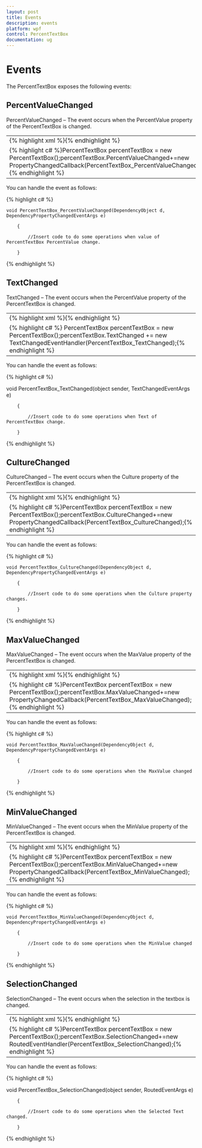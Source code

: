 ```yaml
---
layout: post
title: Events
description: events
platform: wpf
control: PercentTextBox 
documentation: ug
---
```


# Events

The PercentTextBox exposes the following events:

## PercentValueChanged

PercentValueChanged – The event occurs when the PercentValue property of the PercentTextBox is changed.

<table>
<tr>
<td>
{% highlight xml %}<syncfusion:PercentTextBox ValueChanged="PercentTextBox_PercentValueChanged"/>{% endhighlight %}</td></tr>
<tr>
<td>
{% highlight c# %}PercentTextBox percentTextBox = new PercentTextBox();percentTextBox.PercentValueChanged+=new PropertyChangedCallback(PercentTextBox_PercentValueChanged);{% endhighlight %}</td></tr>
</table>


You can handle the event as follows:

 {% highlight c# %}
 
  

    void PercentTextBox_PercentValueChanged(DependencyObject d, DependencyPropertyChangedEventArgs e)

        {

            //Insert code to do some operations when value of PercentTextBox PercentValue change.

        }

 {% endhighlight %}





## TextChanged

TextChanged – The event occurs when the PercentValue property of the PercentTextBox is changed.

<table>
<tr>
<td>
{% highlight xml %}<syncfusion:PercentTextBox TextChanged="PercentTextBox_TextChanged"/>{% endhighlight %}</td></tr>
<tr>
<td>
{% highlight c# %} PercentTextBox percentTextBox = new PercentTextBox();percentTextBox.TextChanged += new TextChangedEventHandler(PercentTextBox_TextChanged);{% endhighlight %}</td></tr>
</table>


You can handle the event as follows:

 {% highlight c# %}
 
    
  void PercentTextBox_TextChanged(object sender, TextChangedEventArgs e)

        {

            //Insert code to do some operations when Text of PercentTextBox change.

        }

 {% endhighlight %}



      

## CultureChanged

CultureChanged – The event occurs when the Culture property of the PercentTextBox is changed.

<table>
<tr>
<td>
{% highlight xml %}<syncfusion:PercentTextBox CultureChanged="PercentTextBox_CultureChanged"/>{% endhighlight %}</td></tr>
<tr>
<td>
{% highlight c# %}PercentTextBox percentTextBox = new PercentTextBox();percentTextBox.CultureChanged+=new                            PropertyChangedCallback(PercentTextBox_CultureChanged);{% endhighlight %}</td></tr>
</table>


You can handle the event as follows:

 {% highlight c# %}
 


    void PercentTextBox_CultureChanged(DependencyObject d, DependencyPropertyChangedEventArgs e)

        {

            //Insert code to do some operations when the Culture property changes.

        }

 {% endhighlight %}





## MaxValueChanged

MaxValueChanged – The event occurs when the MaxValue property of the PercentTextBox is changed.

<table>
<tr>
<td>
{% highlight xml %}<syncfusion:PercentTextBox MaxValueChanged="PercentTextBox_MaxValueChanged"/>{% endhighlight %}</td></tr>
<tr>
<td>
{% highlight c# %}PercentTextBox percentTextBox = new PercentTextBox();percentTextBox.MaxValueChanged+=new                     PropertyChangedCallback(PercentTextBox_MaxValueChanged);{% endhighlight %}</td></tr>
</table>


You can handle the event as follows:

 {% highlight c# %}
 
    

    void PercentTextBox_MaxValueChanged(DependencyObject d, DependencyPropertyChangedEventArgs e)

        {

            //Insert code to do some operations when the MaxValue changed

        }

 {% endhighlight %}





## MinValueChanged

MinValueChanged – The event occurs when the MinValue property of the PercentTextBox is changed.

<table>
<tr>
<td>
{% highlight xml %}<syncfusion:PercentTextBox MinValueChanged="PercentTextBox_MinValueChanged"/>{% endhighlight %}</td></tr>
<tr>
<td>
{% highlight c# %}PercentTextBox percentTextBox = new PercentTextBox();percentTextBox.MinValueChanged+=new                      PropertyChangedCallback(PercentTextBox_MinValueChanged);{% endhighlight %}</td></tr>
</table>


You can handle the event as follows:

 {% highlight c# %}
 


    void PercentTextBox_MinValueChanged(DependencyObject d, DependencyPropertyChangedEventArgs e)

        {

            //Insert code to do some operations when the MinValue changed

        }

 {% endhighlight %}







## SelectionChanged

SelectionChanged – The event occurs when the selection in the textbox is changed.

<table>
<tr>
<td>
{% highlight xml %}<syncfusion:PercentTextBox SelectionChanged="PercentTextBox_SelectionChanged"/>{% endhighlight %}</td></tr>
<tr>
<td>
{% highlight c# %}PercentTextBox percentTextBox = new PercentTextBox();percentTextBox.SelectionChanged+=new                         RoutedEventHandler(PercentTextBox_SelectionChanged);{% endhighlight %}</td></tr>
</table>


You can handle the event as follows:

 {% highlight c# %}
 
   

   void PercentTextBox_SelectionChanged(object sender, RoutedEventArgs e)

        {

            //Insert code to do some operations when the Selected Text changed.

        }

 {% endhighlight %}







